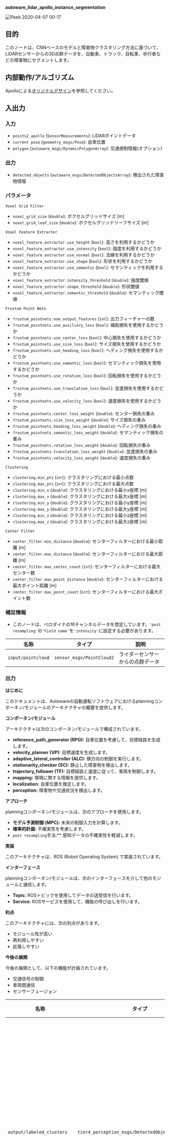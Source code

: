 **autoware_lidar_apollo_instance_segmentation**

![Peek 2020-04-07 00-17](https://user-images.githubusercontent.com/8327598/78574862-92507d80-7865-11ea-9a2d-56d3453bdb7a.gif)

## 目的

このノードは、CNNベースのモデルと障害物クラスタリング方法に基づいて、LiDARセンサーからの3D点群データを、自動車、トラック、自転車、歩行者などの障害物にセグメントします。

## 内部動作/アルゴリズム

Apolloによる[オリジナルデザイン](https://github.com/ApolloAuto/apollo/blob/r6.0.0/docs/specs/3d_obstacle_perception.md)を参照してください。

## 入出力

### 入力
- `points2_apollo` (`SensorMeasurements`): LiDARポイントデータ
- `current pose` (`geometry_msgs/Pose`): 自車位置
- `polygon` (`autoware_msgs/DynamicPolygonArray`): 交通規制情報(オプション)

### 出力
- `detected_objects` (`autoware_msgs/DetectedObjectsArray`): 検出された障害物情報

### パラメータ

`Voxel Grid Filter`
- `voxel_grid_size` (`double`): ボクセルグリッドサイズ [m]
- `voxel_grid_leaf_size` (`double`): ボクセルグリッドリーフサイズ [m]

`Voxel Feature Extractor`
- `voxel_feature_extractor.use_height` (`bool`): 高さを利用するかどうか
- `voxel_feature_extractor.use_intensity` (`bool`): 強度を利用するかどうか
- `voxel_feature_extractor.use_normal` (`bool`): 法線を利用するかどうか
- `voxel_feature_extractor.use_shape` (`bool`): 形状を利用するかどうか
- `voxel_feature_extractor.use_semantic` (`bool`): セマンティックを利用するかどうか
- `voxel_feature_extractor.intensity_threshold` (`double`): 強度閾値
- `voxel_feature_extractor.shape_threshold` (`double`): 形状閾値
- `voxel_feature_extractor.semantic_threshold` (`double`): セマンティック閾値

`Frustum Point Nets`
- `frustum_pointnets.num_output_features` (`int`): 出力フィーチャーの数
- `frustum_pointnets.use_auxiliary_loss` (`bool`): 補助損失を使用するかどうか
- `frustum_pointnets.use_center_loss` (`bool`): 中心損失を使用するかどうか
- `frustum_pointnets.use_size_loss` (`bool`): サイズ損失を使用するかどうか
- `frustum_pointnets.use_heading_loss` (`bool`): ヘディング損失を使用するかどうか
- `frustum_pointnets.use_semantic_loss` (`bool`): セマンティック損失を使用するかどうか
- `frustum_pointnets.use_rotation_loss` (`bool`): 回転損失を使用するかどうか
- `frustum_pointnets.use_translation_loss` (`bool`): 並進損失を使用するかどうか
- `frustum_pointnets.use_velocity_loss` (`bool`): 速度損失を使用するかどうか
- `frustum_pointnets.center_loss_weight` (`double`): センター損失の重み
- `frustum_pointnets.size_loss_weight` (`double`): サイズ損失の重み
- `frustum_pointnets.heading_loss_weight` (`double`): ヘディング損失の重み
- `frustum_pointnets.semantic_loss_weight` (`double`): セマンティック損失の重み
- `frustum_pointnets.rotation_loss_weight` (`double`): 回転損失の重み
- `frustum_pointnets.translation_loss_weight` (`double`): 並進損失の重み
- `frustum_pointnets.velocity_loss_weight` (`double`): 速度損失の重み

`Clustering`
- `clustering.min_pts` (`int`): クラスタリングにおける最小点数
- `clustering.max_pts` (`int`): クラスタリングにおける最大点数
- `clustering.min_x` (`double`): クラスタリングにおける最小x座標 [m]
- `clustering.max_x` (`double`): クラスタリングにおける最大x座標 [m]
- `clustering.min_y` (`double`): クラスタリングにおける最小y座標 [m]
- `clustering.max_y` (`double`): クラスタリングにおける最大y座標 [m]
- `clustering.min_z` (`double`): クラスタリングにおける最小z座標 [m]
- `clustering.max_z` (`double`): クラスタリングにおける最大z座標 [m]

`Center Filter`
- `center_filter.min_distance` (`double`): センターフィルターにおける最小距離 [m]
- `center_filter.max_distance` (`double`): センターフィルターにおける最大距離 [m]
- `center_filter.max_center_count` (`int`): センターフィルターにおける最大センター数
- `center_filter.max_point_distance` (`double`): センターフィルターにおける最大ポイント距離 [m]
- `center_filter.max_point_count` (`int`): センターフィルターにおける最大ポイント数

### 補足情報

- このノードは、ベロダイナの16チャンネルデータを想定しています。`'post resampling'`の`'Field name'`を`'intensity'`に設定する必要があります。

| 名称               | タイプ                      | 説明                        |
| ------------------ | ------------------------- | ---------------------------------- |
| `input/pointcloud` | `sensor_msgs/PointCloud2` | ライダーセンサーからの点群データ |

### 出力

**はじめに**

このドキュメントは、Autowareの自動運転ソフトウェアにおけるplanningコンポーネン/モジュールのアーキテクチャの概要を提供します。

**コンポーネン/モジュール**

アーキテクチャは次のコンポーネン/モジュールで構成されています。

- **reference_path_generator (RPG):** 自車位置を考慮して、目標経路を生成します。
- **velocity_planner (VP):** 目標速度を生成します。
- **adaptive_lateral_controller (ALC):** 横方向の制御を実行します。
- **stationarity_checker (SC):** 静止した障害物を検出します。
- **trajectory_follower (TF):** 目標経路と速度に従って、車両を制御します。
- **mapping:** 環境に関する情報を提供します。
- **localization:** 自車位置を推定します。
- **perception:** 障害物や交通状況を検出します。

**アプローチ**

planningコンポーネン/モジュールは、次のアプローチを使用します。

- **モデル予測制御 (MPC):** 未来の制御入力を計算します。
- **確率的計画:** 不確実性を考慮します。
- `post resampling`手法:** 感知データの不確実性を軽減します。

**実装**

このアーキテクチャは、ROS (Robot Operating System) で実装されています。

**インターフェース**

planningコンポーネン/モジュールは、次のインターフェースを介して他のモジュールと通信します。

- **Topic:** ROSトピックを使用してデータの送受信を行います。
- **Service:** ROSサービスを使用して、機能の呼び出しを行います。

**利点**

このアーキテクチャには、次の利点があります。

- モジュール性が高い
- 再利用しやすい
- 拡張しやすい

**今後の展開**

今後の展開として、以下の機能が計画されています。

- 交通信号の制御
- 車両間通信
- センサーフュージョン

| 名称                          | タイプ                                                 | 説明                                                |
| ----------------------------- | ------------------------------------------------------ | --------------------------------------------------- |
| `output/labeled_clusters`     | `tier4_perception_msgs/DetectedObjectsWithFeature` | ラベル付きのポイントクラウドクラスタを持った検出オブジェクト |
| `debug/instance_pointcloud` | `sensor_msgs/PointCloud2`                          | 視覚化用のセグメント分割されたポイントクラウド            |

## パラメータ

### ノードパラメータ

なし

### コアパラメータ

| 名称                   | 種類   | デフォルト値       | 説明                                                                     |
| ---------------------- | ------ | -------------------- | --------------------------------------------------------------------------- |
| `score_threshold`      | double | 0.8                 | 検出オブジェクトのスコアがこの値よりも低い場合、オブジェクトは無視されます。 |
| `range`                | int    | 60                  | フィーチャマップの片側の長さの半分。 [m]                               |
| `width`                | int    | 640                 | フィーチャマップのグリッド幅。                                              |
| `height`               | int    | 640                 | フィーチャマップのグリッド高さ。                                             |
| `engine_file`          | string | "vls-128.engine"    | CNNモデルのTensorRTエンジンファイルの名前。                              |
| `prototxt_file`        | string | "vls-128.prototxt"  | CNNモデルのprototxtファイルの名前。                                      |
| `caffemodel_file`      | string | "vls-128.caffemodel" | CNNモデルのcaffemodelファイルの名前。                                    |
| `use_intensity_feature` | bool   | true                | 点群の距離特徴を使用するフラグ。                                         |
| `use_constant_feature` | bool   | false               | 点群の距離と距離の特徴を使用するフラグ。                                |
| `target_frame`         | string | "base_link"         | 点群データはこのフレームに変換されます。                                   |
| `z_offset`             | int    | 2                   | ターゲットフレームからのzオフセット。 [m]                               |
| `build_only`           | bool   | `false`             | TensorRTエンジンファイルのビルド後にノードをシャットダウンする。         |

## 想定 / 既知の制限

CNN モデル用のトレーニング コードはありません。

### 注意

このパッケージは、3 つの外部コードを使用しています。トレーニングされたファイルはアポロによって提供されており、ビルド時に自動的にダウンロードされます。

元の URL

- VLP-16:
  <https://github.com/ApolloAuto/apollo/raw/88bfa5a1acbd20092963d6057f3a922f3939a183/modules/perception/production/data/perception/lidar/models/cnnseg/velodyne16/deploy.caffemodel>
- HDL-64:
  <https://github.com/ApolloAuto/apollo/raw/88bfa5a1acbd20092963d6057f3a922f3939a183/modules/perception/production/data/perception/lidar/models/cnnseg/velodyne64/deploy.caffemodel>
- VLS-128:
  <https://github.com/ApolloAuto/apollo/raw/91844c80ee4bd0cc838b4de4c625852363c258b5/modules/perception/production/data/perception/lidar/models/cnnseg/velodyne128/deploy.caffemodel>

サポートされているライダーは Velodyne 16、64、128 です。ただし、Velodyne 32 やその他のライダーも高い精度で使用できます。

1. [アポロ 3D 障害物知覚の説明](https://github.com/ApolloAuto/apollo/blob/r7.0.0/docs/specs/3d_obstacle_perception.md)


   ```txt
   /******************************************************************************
   * Copyright 2017 The Apollo Authors. All Rights Reserved.
   *
   * Licensed under the Apache License, Version 2.0 (the "License");
   * you may not use this file except in compliance with the License.
   * You may obtain a copy of the License at
   *
   * http://www.apache.org/licenses/LICENSE-2.0
   *
   * Unless required by applicable law or agreed to in writing, software
   * distributed under the License is distributed on an "AS IS" BASIS,
   * WITHOUT WARRANTIES OR CONDITIONS OF ANY KIND, either express or implied.
   * See the License for the specific language governing permissions and
   * limitations under the License.
   *****************************************************************************/
   ```

2. [tensorRTWrapper](https://github.com/lewes6369/tensorRTWrapper):
   libディレクトリで使用します。


   ```txt
   MIT License

   Copyright (c) 2018 lewes6369

   Permission is hereby granted, free of charge, to any person obtaining a copy
   of this software and associated documentation files (the "Software"), to deal
   in the Software without restriction, including without limitation the rights
   to use, copy, modify, merge, publish, distribute, sublicense, and/or sell
   copies of the Software, and to permit persons to whom the Software is
   furnished to do so, subject to the following conditions:

   The above copyright notice and this permission notice shall be included in all
   copies or substantial portions of the Software.

   THE SOFTWARE IS PROVIDED "AS IS", WITHOUT WARRANTY OF ANY KIND, EXPRESS OR
   IMPLIED, INCLUDING BUT NOT LIMITED TO THE WARRANTIES OF MERCHANTABILITY,
   FITNESS FOR A PARTICULAR PURPOSE AND NONINFRINGEMENT. IN NO EVENT SHALL THE
   AUTHORS OR COPYRIGHT HOLDERS BE LIABLE FOR ANY CLAIM, DAMAGES OR OTHER
   LIABILITY, WHETHER IN AN ACTION OF CONTRACT, TORT OR OTHERWISE, ARISING FROM,
   OUT OF OR IN CONNECTION WITH THE SOFTWARE OR THE USE OR OTHER DEALINGS IN THE
   SOFTWARE.
   ```

3. [autoware_perception 説明](https://github.com/k0suke-murakami/autoware_perception/tree/feature/integration_baidu_seg/lidar_apollo_cnn_seg_detect)


   ```txt
   /*
   * Copyright 2018-2019 Autoware Foundation. All rights reserved.
   *
   * Licensed under the Apache License, Version 2.0 (the "License");
   * you may not use this file except in compliance with the License.
   * You may obtain a copy of the License at
   *
   *     http://www.apache.org/licenses/LICENSE-2.0
   *
   * Unless required by applicable law or agreed to in writing, software
   * distributed under the License is distributed on an "AS IS" BASIS,
   * WITHOUT WARRANTIES OR CONDITIONS OF ANY KIND, either express or implied.
   * See the License for the specific language governing permissions and
   * limitations under the License.
   */
   ```

### 特別御礼

- [Apollo Project](https://github.com/ApolloAuto/apollo)
- [lewes6369](https://github.com/lewes6369)
- [Autoware Foundation](https://github.com/autowarefoundation/autoware)
- [竹内浩介](https://github.com/kosuke55) (TIER IV)

